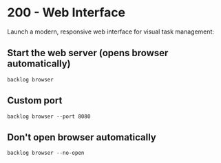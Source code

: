 # 200 - Web Interface

Launch a modern, responsive web interface for visual task management:

## Start the web server (opens browser automatically)

```
backlog browser
```

## Custom port

```
backlog browser --port 8080
```

## Don't open browser automatically

```
backlog browser --no-open
```
